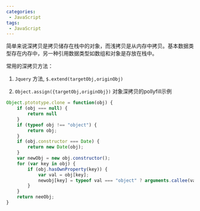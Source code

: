 ```yaml
---
categories:
 - JavaScript
tags:
 - JavaScript
---
```

简单来说深拷贝是拷贝储存在栈中的对象，而浅拷贝是从内存中拷贝。基本数据类型存在内存中，另一种引用数据类型如数组和对象是存放在栈中。

常用的深拷贝方法：

  1. `Jquery` 方法, `$.extend(targetObj,originObj)`
 
  2. `Object.assign({targetObj,originObj})`
对象深拷贝的pollyfill示例

``` js
Object.ptototype.clone = function(obj) {
    if (obj === null) {
        return null
    }
    if (typeof obj !== "object") {
        return obj;
    }
    if (obj.constructor === Date) {
        return new Date(obj);
    }
    var newObj = new obj.constructor();
    for (var key in obj) {
        if (obj.hasOwnProperty(key)) {
            var val = obj[key];
            newobj[key] = typeof val === "object" ? arguments.callee(val) : val;
        }
    }
    return neeObj;
}
```
